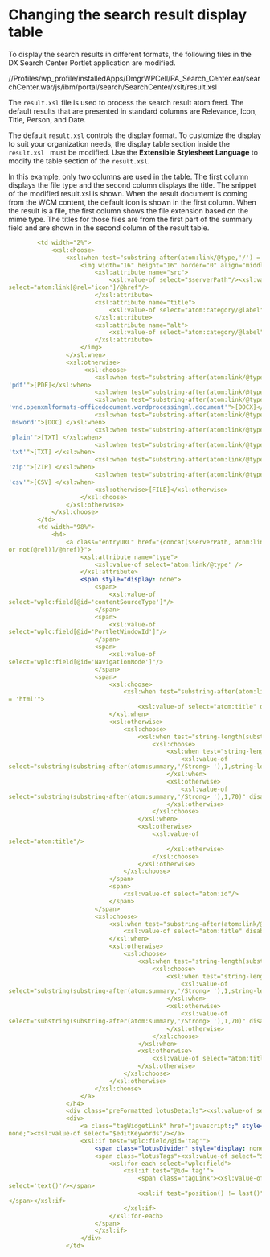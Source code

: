 # Changing the search result display table

To display the search results in different formats, the following files in the DX Search Center Portlet application are modified.

//Profiles/wp_profile/installedApps/DmgrWPCell/PA_Search_Center.ear/searchCenter.war/js/ibm/portal/search/SearchCenter/xslt/result.xsl

The `result.xsl` file is used to process the search result atom feed. The default results that are presented in standard columns are Relevance, Icon, Title, Person, and Date.

[](../../../../images/Change_the_search_result_display_table.png)

The default `result.xsl` controls the display format. To customize the display to suit your organization needs, the display table section inside the `result.xsl ` must be modified. Use the **Extensible Stylesheet Language** to modify the table section of the `result.xsl`. 

In this example, only two columns are used in the table. The first column displays the file type and the second column displays the title. The snippet of the modified result.xsl is shown. When the result document is coming from the WCM content, the default icon is shown in the first column. When the result is a file, the first column shows the file extension based on the mime type. The titles for those files are from the first part of the summary field and are shown in the second column of the result table.

```yaml
        <td width="2%">
            <xsl:choose>
                <xsl:when test="substring-after(atom:link/@type,'/') = 'html'">
                    <img width="16" height="16" border="0" align="middle">
                        <xsl:attribute name="src">
                            <xsl:value-of select="$serverPath"/><xsl:value-of
select="atom:link[@rel='icon']/@href"/>
                        </xsl:attribute>
                        <xsl:attribute name="title">
                            <xsl:value-of select="atom:category/@label"/>
                        </xsl:attribute>
                        <xsl:attribute name="alt">
                            <xsl:value-of select="atom:category/@label"/>
                        </xsl:attribute>
                    </img>
                </xsl:when>
                <xsl:otherwise>
                     <xsl:choose>
                        <xsl:when test="substring-after(atom:link/@type,'/') =
'pdf'">[PDF]</xsl:when>
                        <xsl:when test="substring-after(atom:link/@type,'/') = 'vnd.msexcel'">[XLS] </xsl:when>
                        <xsl:when test="substring-after(atom:link/@type,'/') =
'vnd.openxmlformats-officedocument.wordprocessingml.document'">[DOCX]</xsl:when>
                        <xsl:when test="substring-after(atom:link/@type,'/') =
'msword'">[DOC] </xsl:when>
                        <xsl:when test="substring-after(atom:link/@type,'/') =
'plain'">[TXT] </xsl:when>
                        <xsl:when test="substring-after(atom:link/@type,'/') =
'txt'">[TXT] </xsl:when>
                        <xsl:when test="substring-after(atom:link/@type,'/') =
'zip'">[ZIP] </xsl:when>
                        <xsl:when test="substring-after(atom:link/@type,'/') =
'csv'">[CSV] </xsl:when>
                        <xsl:otherwise>[FILE]</xsl:otherwise>
                    </xsl:choose>
                </xsl:otherwise>
            </xsl:choose> 
        </td>
        <td width="98%">
            <h4>
                <a class="entryURL" href="{concat($serverPath, atom:link[(@rel='alternate')
or not(@rel)]/@href)}">
                    <xsl:attribute name="type">
                        <xsl:value-of select='atom:link/@type' />
                    </xsl:attribute>
                    <span style="display: none">
                        <span>
                            <xsl:value-of
select="wplc:field[@id='contentSourceType']"/>
                        </span>
                        <span>
                            <xsl:value-of
select="wplc:field[@id='PortletWindowId']"/>
                        </span>
                        <span>
                            <xsl:value-of
select="wplc:field[@id='NavigationNode']"/>
                        </span>
                        <span>
                            <xsl:choose>
                                <xsl:when test="substring-after(atom:link/@type,'/')
= 'html'">
                                    <xsl:value-of select="atom:title" disable-output-escaping="yes" />
                            </xsl:when>
                            <xsl:otherwise>
                                <xsl:choose>
                                    <xsl:when test="string-length(substring-after(atom:summary,'/Strong> ')) &gt; 0">
                                        <xsl:choose>
                                            <xsl:when test="string-length(substring-after(atom:summary,'/Strong> ')) &lt; 70">
                                                <xsl:value-of
select="substring(substring-after(atom:summary,'/Strong> '),1,string-length(substringafter(atom:summary,'/Strong> ')))" disable-output-escaping="yes" />...
                                            </xsl:when>
                                            <xsl:otherwise>
                                                <xsl:value-of
select="substring(substring-after(atom:summary,'/Strong> '),1,70)" disable-outputescaping="yes" />...
                                            </xsl:otherwise>
                                        </xsl:choose>
                                    </xsl:when>
                                    <xsl:otherwise>
                                        <xsl:value-of
select="atom:title"/>
                                            </xsl:otherwise>
                                        </xsl:choose>
                                    </xsl:otherwise>
                                </xsl:choose>
                            </span>
                            <span>
                                <xsl:value-of select="atom:id"/>
                            </span>
                        </span>
                        <xsl:choose>
                            <xsl:when test="substring-after(atom:link/@type,'/') = 'html'">
                                <xsl:value-of select="atom:title" disable-outputescaping="yes" />
                            </xsl:when>
                            <xsl:otherwise>
                                <xsl:choose>
                                    <xsl:when test="string-length(substringafter(atom:summary,'/Strong> ')) &gt; 0">
                                        <xsl:choose>
                                            <xsl:when test="string-length(substringafter(atom:summary,'/Strong> ')) &lt; 70">
                                                <xsl:value-of
select="substring(substring-after(atom:summary,'/Strong> '),1,string-length(substringafter(atom:summary,'/Strong> ')))" disable-output-escaping="yes" />...
                                            </xsl:when>
                                            <xsl:otherwise>
                                                <xsl:value-of
select="substring(substring-after(atom:summary,'/Strong> '),1,70)" disable-outputescaping="yes" />...
                                            </xsl:otherwise>
                                        </xsl:choose>
                                    </xsl:when>
                                    <xsl:otherwise>
                                        <xsl:value-of select="atom:title"/>
                                    </xsl:otherwise>
                                </xsl:choose>
                            </xsl:otherwise>
                        </xsl:choose>
                    </a>
                </h4>
                <div class="preFormatted lotusDetails"><xsl:value-of select="atom:summary" disable-output-escaping="yes" /></div>
                <div>
                    <a class="tagWidgetLink" href="javascript:;" style="display:
none;"><xsl:value-of select="$editKeywords"/></a>
                    <xsl:if test="wplc:field/@id='tag'">
                        <span class="lotusDivider" style="display: none;">|</span>
                        <span class="lotusTags"><xsl:value-of select="$tags"/>&#160;
                            <xsl:for-each select="wplc:field">
                                <xsl:if test="@id='tag'">
                                    <span class="tagLink"><xsl:value-of
select='text()'/></span>
                                    <xsl:if test="position() != last()"><span>,
</span></xsl:if>
                                </xsl:if>
                            </xsl:for-each>
                        </span>
                        </xsl:if>
                    </div>
                </td>
```